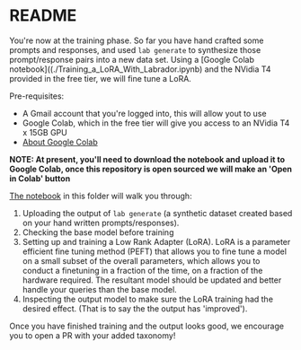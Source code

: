 # README

You're now at the training phase. So far you have hand crafted some prompts and responses, and used `lab generate` to synthesize those prompt/response pairs into a new data set. Using a [Google Colab notebook]((./Training_a_LoRA_With_Labrador.ipynb) and the NVidia T4 provided in the free tier, we will fine tune a LoRA. 

Pre-requisites: 
* A Gmail account that you're logged into, this will allow yout to use
* Google Colab, which in the free tier will give you access to an NVidia T4 x 15GB GPU
* [About Google Colab](https://research.google.com/colaboratory/faq.html)

**NOTE: At present, you'll need to download the notebook and upload it to Google Colab, once this repository is open sourced we will make an 'Open in Colab' button**

[The notebook](./Training_a_LoRA_With_Labrador.ipynb) in this folder will walk you through:
1. Uploading the output of `lab generate` (a synthetic dataset created based on your hand written prompts/responses).
2. Checking the base model before training
3. Setting up and training a Low Rank Adapter (LoRA). LoRA is a parameter efficient fine tuning method (PEFT) that allows you to fine tune a model on a small subset of the overall parameters, which allows you to conduct a finetuning in a fraction of the time, on a fraction of the hardware required. The resultant model should be updated and better handle your queries than the base model.
4. Inspecting the output model to make sure the LoRA training had the desired effect. (That is to say the the output has 'improved').
   
Once you have finished training and the output looks good, we encourage you to open a PR with your added taxonomy!
